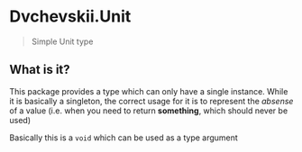 # Dvchevskii.Unit

> Simple Unit type

## What is it?

This package provides a type which can only have a single instance.
While it is basically a singleton, the correct usage for it is to
represent the *absense* of a value (i.e. when you need to return **something**, which should never be used)

Basically this is a `void` which can be used as a type argument
